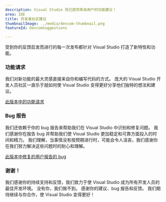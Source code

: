 ```yaml
---
description: Visual Studio 现已提供来自用户的功能建议！
area: IDE
title: 开发者社区建议
thumbnailImage: ../media/devcom-thumbnail.png
featureId: DevcomSuggestions

---
```



受到你的反馈启发而进行的每一次发布都针对 Visual Studio 打造了新特性和功能。

### 功能请求
我们对新功能的最大灵感直接来自你和编写代码的方式。 庞大的 Visual Studio 开发人员社区一直乐于就如何使 Visual Studio 变得更好分享他们独特的想法和建议。

[此版本中的功能请求](https://developercommunity.visualstudio.com/VisualStudio?q=%5BFixed+in%3A+Visual+Studio+2022+version+17.14%5D&ftype=idea&fTime=allTime)

### Bug 报告
我们还依赖于你的 bug 报告来帮助我们在 Visual Studio 中识别和修复问题。 我们感谢你在报告 bug 并帮助我们使 Visual Studio 更加稳定和可靠方面投入的时间和精力。 我们理解，当事情没有按预期进行时，可能会令人沮丧，我们感谢你在我们努力解决这些问题时的耐心和理解。

[此版本中修复的用户报告的 bug](https://developercommunity.visualstudio.com/VisualStudio?q=%5BFixed+in%3A+Visual+Studio+2022+version+17.14%5D&ftype=problem&fTime=allTime)

### 谢谢！
我们感谢你的持续支持和反馈，我们致力于使 Visual Studio 成为所有开发人员的最佳开发环境。 没有你，我们做不到。 感谢你的建议、bug 报告和反馈。 我们期待继续与你合作，使 Visual Studio 变得更好！
